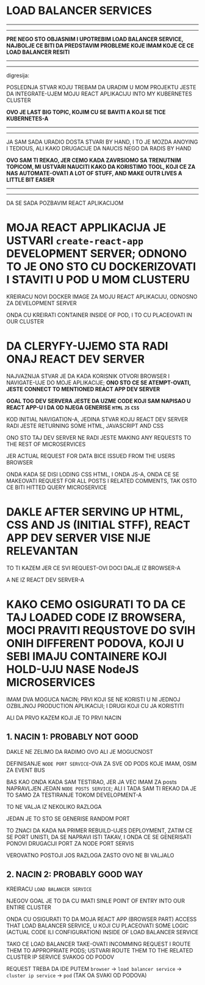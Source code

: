 # LOAD BALANCER SERVICES

***
***

**PRE NEGO STO OBJASNIM I UPOTREBIM LOAD BALANCER SERVICE, NAJBOLJE CE BITI DA PREDSTAVIM PROBLEME KOJE IMAM KOJE CE CE LOAD BALANCER RESITI**

***
***

digresija:

POSLEDNJA STVAR KOJU TREBAM DA URADIM U MOM PROJEKTU JESTE DA INTEGRATE-UJEM MOJU REACT APLIKACIJU INTO MY KUBERNETES CLUSTER

**OVO JE LAST BIG TOPIC, KOJIM CU SE BAVITI A KOJI SE TICE KUBERNETES-A**

***
***

JA SAM SADA URADIO DOSTA STVARI BY HAND, I TO JE MOZDA ANOYING I TEDIOUS, ALI KAKO DRUGACIJE DA NAUCIS NEGO DA RADIS BY HAND

**OVO SAM TI REKAO, JER CEMO KADA ZAVRSIOMO SA TRENUTNIM TOPICOM, MI USTVARI NAUCITI KAKO DA KORISTIMO TOOL, KOJI CE ZA NAS AUTOMATE-OVATI A LOT OF STUFF, AND MAKE OUTR LIVES A LITTLE BIT EASIER**

***
***

DA SE SADA POZBAVIM REACT APLIKACIJOM

# MOJA REACT APPLIKACIJA JE USTVARI `create-react-app` DEVELOPMENT SERVER; ODNONO TO JE ONO STO CU DOCKERIZOVATI I STAVITI U POD U MOM CLUSTERU

KREIRACU NOVI DOCKER IMAGE ZA MOJU REACT APLIKACIJU, ODNOSNO ZA DEVELOPMENT SERVER

ONDA CU KREIRATI CONTAINER INSIDE OF POD, I TO CU PLACEOVATI IN OUR CLUSTER

# DA CLERYFY-UJEMO STA RADI ONAJ REACT DEV SERVER

NAJVAZNIJA STVAR JE DA KADA KORISNIK OTVORI BROWSER I NAVIGATE-UJE DO MOJE APLIKACIJE; **ONO STO CE SE ATEMPT-OVATI, JESTE CONNECT TO MENTIONED REACT APP DEV SERVER**

**GOAL TOG DEV SERVERA JESTE DA UZME CODE KOJI SAM NAPISAO U REACT APP-U I DA OD NJEGA GENERISE `HTML` `JS` `CSS`**

KOD INITIAL NAVIGATION-A, JEDINA STVAR KOJU REACT DEV SERVER RADI JESTE RETURNING SOME HTML, JAVASCRIPT AND CSS

ONO STO TAJ DEV SERVER NE RADI JESTE MAKING ANY REQUESTS TO THE REST OF MICROSERVICES

JER ACTUAL REQUEST FOR DATA BICE ISSUED FROM THE USERS BROWSER

ONDA KADA SE DISI LODING CSS HTML, I ONDA JS-A, ONDA CE SE MAKEOVATI REQUEST FOR ALL POSTS I RELATED COMMENTS, TAK OSTO CE BITI HITTED QUERY MICROSERVICE

# DAKLE AFTER SERVING UP HTML, CSS AND JS (INITIAL STFF), REACT APP DEV SERVER VISE NIJE RELEVANTAN

TO TI KAZEM JER CE SVI REQUEST-OVI DOCI DALJE IZ BROWSER-A

A NE IZ REACT DEV SERVER-A

# KAKO CEMO OSIGURATI TO DA CE TAJ LOADED CODE IZ BROWSERA, MOCI PRAVITI REQUSTOVE DO SVIH ONIH DIFFERENT PODOVA, KOJI U SEBI IMAJU CONTAINERE KOJI HOLD-UJU NASE NodeJS MICROSERVICES

IMAM DVA MOGUCA NACIN; PRVI KOJI SE NE KORISTI U NI JEDNOJ OZBILJNOJ PRODUCTION APLIKACIJI; I DRUGI KOJI CU JA KORISTITI

ALI DA PRVO KAZEM KOJI JE TO PRVI NACIN

## 1. NACIN 1: PROBABLY NOT GOOD

DAKLE NE ZELIMO DA RADIMO OVO ALI JE MOGUCNOST

DEFINISANJE `NODE PORT SERVICE`-OVA ZA SVE OD PODS KOJE IMAM, OSIM ZA EVENT BUS

BAS KAO ONDA KADA SAM TESTIRAO, JER JA VEC IMAM ZA posts NAPRAVLJEN JEDAN `NODE POSTS SERVICE`; ALI I TADA SAM TI REKAO DA JE TO SAMO ZA TESTIRANJE TOKOM DEVELOPMENT-A

TO NE VALJA IZ NEKOLIKO RAZLOGA

JEDAN JE TO STO SE GENERISE RANDOM PORT

TO ZNACI DA KADA NA PRIMER REBUILD-UJES DEPLOYMENT, ZATIM CE SE PORT UNISTI, DA SE NAPRAVI ISTI TAKAV, I ONDA CE SE GENERISATI PONOVI DRUGACIJI PORT ZA NODE PORT SERVIS

VEROVATNO POSTOJI JOS RAZLOGA ZASTO OVO NE BI VALJALO

## 2. NACIN 2: PROBABLY GOOD WAY

KREIRACU `LOAD BALANCER SERVICE`

NJEGOV GOAL JE TO DA CU IMATI SINLE POINT OF ENTRY INTO OUR ENTIRE CLUSTER

ONDA CU OSIGURATI TO DA MOJA REACT APP (BROWSER PART) ACCESS THAT LOAD BALANCER SERVICE, U KOJI CU PLACEOVATI SOME LOGIC (ACTUAL CODE ILI CONFIGURATION) INSIDE OF LOAD BALANCER SERVICE

TAKO CE LOAD BALANCER TAKE-OVATI INCOMMING REQUEST I ROUTE THEM TO APPROPRIATE PODS; USTVARI ROUTE THEM TO THE RELATED CLUSTER IP SERVICE SVAKOG OD PODOV

REQUEST TREBA DA IDE PUTEM `browser` -> `load balancer service` -> `cluster ip service` -> `pod` (TAK OA SVAKI OD PODOVA)
